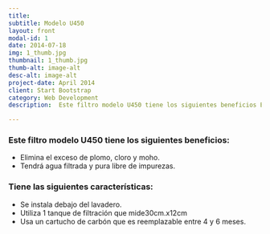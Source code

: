 ```yaml
---
title:    
subtitle: Modelo U450
layout: front
modal-id: 1
date: 2014-07-18
img: 1_thumb.jpg
thumbnail: 1_thumb.jpg
thumb-alt: image-alt
desc-alt: image-alt
project-date: April 2014
client: Start Bootstrap
category: Web Development
description:  Este filtro modelo U450 tiene los siguientes beneficios Elimina el exceso de plomo, cloro y moho. Suprime el mal olor y el sabor de agua de caño. Tendrá agua filtrada y pura libre de impurezas.Tiene las siguientes características. Se instala debajo del lavadero. Utiliza 1 tanque de filtración que mide30cm.x12cm Usa un cartucho de carbón que es reemplazable entre 4y 6 meses.

---
```

### Este filtro modelo **U450** tiene los siguientes beneficios:
- Elimina el exceso de plomo, cloro y moho.
- Tendrá agua filtrada y pura libre de impurezas.

### Tiene las siguientes características:
- Se instala debajo del lavadero.
- Utiliza 1 tanque de filtración que mide30cm.x12cm
- Usa un cartucho de carbón que es reemplazable entre 4 y 6 meses.
